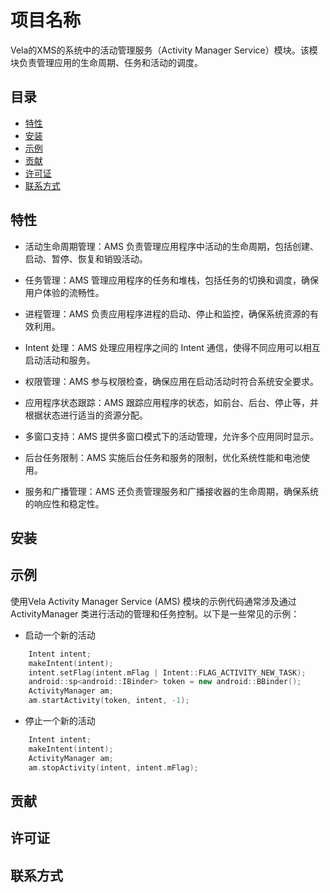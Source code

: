 # 项目名称

Vela的XMS的系统中的活动管理服务（Activity Manager Service）模块。该模块负责管理应用的生命周期、任务和活动的调度。

## 目录

- [特性](#特性)
- [安装](#安装)
- [示例](#示例)
- [贡献](#贡献)
- [许可证](#许可证)
- [联系方式](#联系方式)

## 特性

- 活动生命周期管理：AMS 负责管理应用程序中活动的生命周期，包括创建、启动、暂停、恢复和销毁活动。

- 任务管理：AMS 管理应用程序的任务和堆栈，包括任务的切换和调度，确保用户体验的流畅性。

- 进程管理：AMS 负责应用程序进程的启动、停止和监控，确保系统资源的有效利用。

- Intent 处理：AMS 处理应用程序之间的 Intent 通信，使得不同应用可以相互启动活动和服务。

- 权限管理：AMS 参与权限检查，确保应用在启动活动时符合系统安全要求。

- 应用程序状态跟踪：AMS 跟踪应用程序的状态，如前台、后台、停止等，并根据状态进行适当的资源分配。

- 多窗口支持：AMS 提供多窗口模式下的活动管理，允许多个应用同时显示。

- 后台任务限制：AMS 实施后台任务和服务的限制，优化系统性能和电池使用。

- 服务和广播管理：AMS 还负责管理服务和广播接收器的生命周期，确保系统的响应性和稳定性。


## 安装

## 示例

使用Vela Activity Manager Service (AMS) 模块的示例代码通常涉及通过 ActivityManager 类进行活动的管理和任务控制。以下是一些常见的示例：

- 启动一个新的活动

```c++
    Intent intent;
    makeIntent(intent);
    intent.setFlag(intent.mFlag | Intent::FLAG_ACTIVITY_NEW_TASK);
    android::sp<android::IBinder> token = new android::BBinder();
    ActivityManager am;
    am.startActivity(token, intent, -1);
```

- 停止一个新的活动

```c++
    Intent intent;
    makeIntent(intent);
    ActivityManager am;
    am.stopActivity(intent, intent.mFlag);

```

## 贡献

## 许可证

## 联系方式